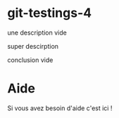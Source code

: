 # git-testings-4
une description vide

super descirption

conclusion vide

# Aide

Si vous avez besoin d'aide c'est ici !
